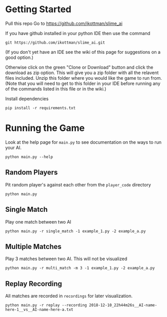 # Getting Started
Pull this repo
Go to 
https://github.com/ikottman/slime_ai

If you have github installed in your python IDE then use the command
```
git https://github.com/ikottman/slime_ai.git
```
(If you don't yet have an IDE see the wiki of this page for suggestions on a good option.)

Otherwise click on the green "Clone or Download" button and click the download as zip option.
This will give you a zip folder with all the relavent files included. Unzip this folder where you would like the game to run from.
(Note that you will need to get to this folder in your IDE before running any of the commands listed in this file or in the wiki.)

Install dependencies
```
pip install -r requirements.txt
```

# Running the Game
Look at the help page for `main.py` to see documentation on the ways to run your AI.
```
python main.py --help
```
## Random Players
Pit random player's against each other from the `player_code` directory
```
python main.py
```

## Single Match
Play one match between two AI
```
python main.py -r single_match -1 example_1.py -2 example_a.py
```

## Multiple Matches
Play 3 matches between two AI. This will not be visualized
```
python main.py -r multi_match -m 3 -1 example_1.py -2 example_a.py
```

## Replay Recording
All matches are recorded in `recordings` for later visualization.
```
python main.py -r replay --recording 2018-12-10_22h44m26s__AI-name-here-1__vs__AI-name-here-a.txt
```

